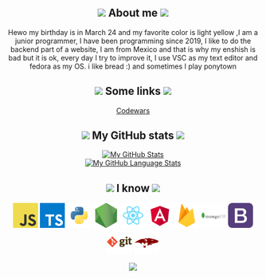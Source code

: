 <div align="center">


## <img width=30px src="https://cdn.discordapp.com/emojis/852744135831584789.png?v=1"> </img> About me <img width=30px src="https://cdn.discordapp.com/emojis/852744135831584789.png?v=1"> </img>

<p> Hewo my birthday is in March 24 and my favorite color is light yellow ,I am a junior programmer, I have been programming since 2019, I like to do the backend part of a website, I am from Mexico and that is why my enshish is bad but it is ok, every day I try to improve it, I use VSC as my text editor and fedora as my OS. i like bread :) and sometimes I play ponytown</p>

##
## <img width=30px src="https://cdn.discordapp.com/emojis/895400611430948914.png?v=1"> </img>  Some links <img width=30px src="https://cdn.discordapp.com/emojis/895400611430948914.png?v=1"> </img>

<a href="https://www.codewars.com/users/PcsaDev"> Codewars </a>


##
## <img width=30px src="https://cdn.discordapp.com/emojis/812693373034430514.png?v=1"> </img> My GitHub stats <img width=30px src="https://cdn.discordapp.com/emojis/812693373034430514.png?v=1"> </img>


[![My GitHub Stats](https://github-readme-stats.vercel.app/api/?username=picsacoder&count_private=true&theme=omni&showicons=true&hide_border=False)]()
<br>
[![My GitHub Language Stats](https://github-readme-stats.vercel.app/api/top-langs/?username=picsacoder&langs_count=6&theme=omni&hide_border=False)]()
<br>

##
## <img width=30px src="https://cdn.discordapp.com/emojis/850377829488918588.png?v=1"> </img> I know <img width=30px src="https://cdn.discordapp.com/emojis/850377829488918588.png?v=1">



<img width=50px src="https://raw.githubusercontent.com/github/explore/80688e429a7d4ef2fca1e82350fe8e3517d3494d/topics/javascript/javascript.png">  <img width=50px src="https://raw.githubusercontent.com/github/explore/80688e429a7d4ef2fca1e82350fe8e3517d3494d/topics/typescript/typescript.png"> <img width=50px src="https://raw.githubusercontent.com/github/explore/80688e429a7d4ef2fca1e82350fe8e3517d3494d/topics/python/python.png"> <img width=50px src="https://raw.githubusercontent.com/github/explore/80688e429a7d4ef2fca1e82350fe8e3517d3494d/topics/nodejs/nodejs.png"> <img width=50px src="https://raw.githubusercontent.com/github/explore/80688e429a7d4ef2fca1e82350fe8e3517d3494d/topics/react/react.png"> <img width=50px src="https://raw.githubusercontent.com/github/explore/80688e429a7d4ef2fca1e82350fe8e3517d3494d/topics/angular/angular.png">  <img width=50px src="https://raw.githubusercontent.com/github/explore/80688e429a7d4ef2fca1e82350fe8e3517d3494d/topics/firebase/firebase.png">  <img width=50px src="https://raw.githubusercontent.com/github/explore/80688e429a7d4ef2fca1e82350fe8e3517d3494d/topics/mongodb/mongodb.png"> <img width=50px src="https://raw.githubusercontent.com/github/explore/80688e429a7d4ef2fca1e82350fe8e3517d3494d/topics/bootstrap/bootstrap.png"> <img width=50px src="https://raw.githubusercontent.com/github/explore/80688e429a7d4ef2fca1e82350fe8e3517d3494d/topics/git/git.png"> <img width=50px src="https://raw.githubusercontent.com/github/explore/80688e429a7d4ef2fca1e82350fe8e3517d3494d/topics/mongoose/mongoose.png">





<img src="https://media0.giphy.com/media/RkEai4UOiCigE/giphy.gif?cid=ecf05e47nrc5jlgevrq80yfeuwkq65vj3ujys9ztfnnyetnh&rid=giphy.gif&ct=g">
</div>
